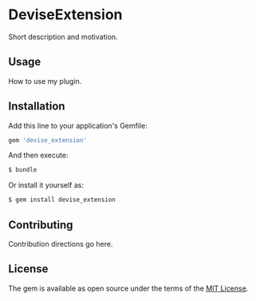 # DeviseExtension
Short description and motivation.

## Usage
How to use my plugin.

## Installation
Add this line to your application's Gemfile:

```ruby
gem 'devise_extension'
```

And then execute:
```bash
$ bundle
```

Or install it yourself as:
```bash
$ gem install devise_extension
```

## Contributing
Contribution directions go here.

## License
The gem is available as open source under the terms of the [MIT License](http://opensource.org/licenses/MIT).
